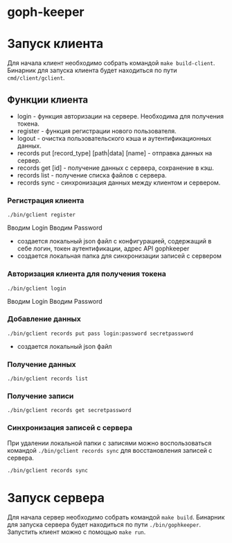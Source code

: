 # goph-keeper

# Запуск клиента
Для начала клиент необходимо собрать командой `make build-client`.
Бинарник для запуска клиента будет находиться по пути `cmd/client/gclient`.

## Функции клиента

- login - функция авторизации на сервере. Необходима для получения токена.
- register - функция регистрации нового пользователя.
- logout - очистка пользовательского кэша и аутентификационных данных.
- records put [record_type] [path|data] [name] - отправка данных на сервер.
- records get [id] - получение данных с сервера, сохранение в кэш.
- records list - получение списка файлов с сервера.
- records sync - синхронизация данных между клиентом и сервером.

### Регистрация клиента
```
./bin/gclient register
```
Вводим Login
Вводим Password
- создается локальный json файл с конфигурацией, содержащий в себе логин, токен аутентификации, адрес API gophkeeper
- создается локальная папка для синхронизации записей с сервером

### Авторизация клиента для получения токена
```
./bin/gclient login
```
Вводим Login
Вводим Password

### Добавление данных
```
./bin/gclient records put pass login:password secretpassword
```
- создается локальный json файл

### Получение данных
```
./bin/gclient records list
```

### Получение записи
```
./bin/gclient records get secretpassword
```

### Синхронизация записей с сервера
При удалении локальной папки с записями можно воспользоваться командой `./bin/gclient records sync`
для восстановления записей с сервера.
```
./bin/gclient records sync
```

# Запуск сервера
Для начала сервер необходимо собрать командой `make build`.
Бинарник для запуска сервера будет находиться по пути `./bin/gophkeeper`.
Запустить клиент можно с помощью `make run`.
